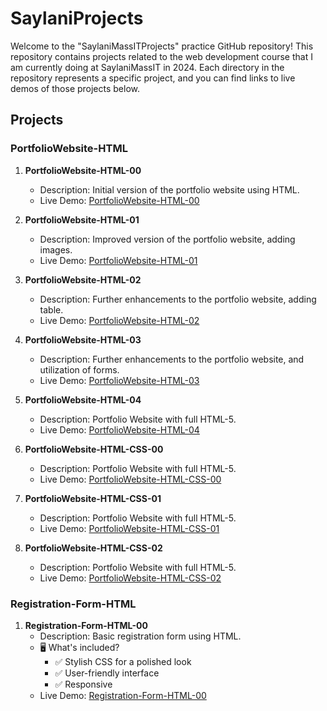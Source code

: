 # SaylaniProjects

Welcome to the "SaylaniMassITProjects" practice GitHub repository! This repository contains projects related to the web development course that I am currently doing at SaylaniMassIT in 2024. Each directory in the repository represents a specific project, and you can find links to live demos of those projects below.

## Projects

### PortfolioWebsite-HTML
1. **PortfolioWebsite-HTML-00**
   - Description: Initial version of the portfolio website using HTML.
   - Live Demo: [PortfolioWebsite-HTML-00](https://codebyfaisal.github.io/SaylaniProjects/PortfolioWebsite-HTML-00/)

2. **PortfolioWebsite-HTML-01**
   - Description: Improved version of the portfolio website, adding images.
   - Live Demo: [PortfolioWebsite-HTML-01](https://codebyfaisal.github.io/SaylaniProjects/PortfolioWebsite-HTML-01/)

3. **PortfolioWebsite-HTML-02**
   - Description: Further enhancements to the portfolio website, adding table.
   - Live Demo: [PortfolioWebsite-HTML-02](https://codebyfaisal.github.io/SaylaniProjects/PortfolioWebsite-HTML-02/)

4. **PortfolioWebsite-HTML-03**
   - Description: Further enhancements to the portfolio website, and utilization of forms.
   - Live Demo: [PortfolioWebsite-HTML-03](https://codebyfaisal.github.io/SaylaniProjects/PortfolioWebsite-HTML-03/)

5. **PortfolioWebsite-HTML-04**
   - Description: Portfolio Website with full HTML-5.
   - Live Demo: [PortfolioWebsite-HTML-04](https://codebyfaisal.github.io/SaylaniProjects/PortfolioWebsite-HTML-04/)

6. **PortfolioWebsite-HTML-CSS-00**
   - Description: Portfolio Website with full HTML-5.
   - Live Demo: [PortfolioWebsite-HTML-CSS-00](https://codebyfaisal.github.io/SaylaniProjects/PortfolioWebsite-HTML-CSS-00/)

7. **PortfolioWebsite-HTML-CSS-01**
   - Description: Portfolio Website with full HTML-5.
   - Live Demo: [PortfolioWebsite-HTML-CSS-01](https://codebyfaisal.github.io/SaylaniProjects/PortfolioWebsite-HTML-CSS-01/)
     
8. **PortfolioWebsite-HTML-CSS-02**
   - Description: Portfolio Website with full HTML-5.
   - Live Demo: [PortfolioWebsite-HTML-CSS-02](https://codebyfaisal.github.io/SaylaniProjects/PortfolioWebsite-HTML-CSS-02/)

### Registration-Form-HTML
1. **Registration-Form-HTML-00**
   - Description: Basic registration form using HTML.
   - 🖥️ What's included?
        - ✅ Stylish CSS for a polished look
        - ✅ User-friendly interface
        - ✅ Responsive
   - Live Demo: [Registration-Form-HTML-00](https://codebyfaisal.github.io/SaylaniProjects/Registration-Form-HTML-00/)
